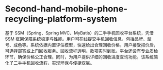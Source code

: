 # Second-hand-mobile-phone-recycling-platform-system
基于 SSM（Spring、Spring MVC、MyBatis）的二手手机回收平台系统，凭借 SSM 框架保障系统稳定与性能。用户可在线提交手机回收信息，包括品牌、型号、成色等。系统依据内置评估模型，快速给出合理回收价格。用户接受报价后，可选择邮寄或上门回收服务。回收流程透明，款项实时到账。平台还设有专业质检环节，确保价格公正合理。同时，为用户提供详细的回收进度查询功能。该系统简化了二手手机回收流程，实现环保与便捷双赢。 
